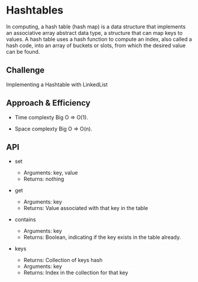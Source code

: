 # Hashtables
In computing, a hash table (hash map) is a data structure that implements an
associative array abstract data type, a structure that can map keys to values.
A hash table uses a hash function to compute an index, also called a hash code,
 into an array of buckets or slots, from which the desired value can be found.

## Challenge
Implementing a Hashtable  with LinkedList

## Approach & Efficiency
* Time complexty Big O => O(1).

* Space complexty  Big O => O(n).

## API

* set
   * Arguments: key, value
  * Returns: nothing

* get
  * Arguments: key
  * Returns: Value associated with that key in the table
* contains
   * Arguments: key
   * Returns: Boolean, indicating if the key exists in the table already.
*  keys
   * Returns: Collection of keys
hash
   * Arguments: key
   * Returns: Index in the collection for that key
